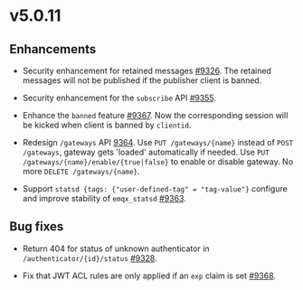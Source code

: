 # v5.0.11

## Enhancements

- Security enhancement for retained messages [#9326](https://github.com/emqx/emqx/pull/9326).
  The retained messages will not be published if the publisher client is banned.

- Security enhancement for the `subscribe` API [#9355](https://github.com/emqx/emqx/pull/9355).

- Enhance the `banned` feature [#9367](https://github.com/emqx/emqx/pull/9367).
  Now the corresponding session will be kicked when client is banned by `clientid`.

- Redesign `/gateways` API [9364](https://github.com/emqx/emqx/pull/9364).
  Use `PUT /gateways/{name}` instead of `POST /gateways`, gateway gets 'loaded'
  automatically if needed. Use `PUT /gateways/{name}/enable/{true|false}` to
  enable or disable gateway. No more `DELETE /gateways/{name}`.

- Support `statsd {tags: {"user-defined-tag" = "tag-value"}` configure and improve stability of `emqx_statsd` [#9363](http://github.com/emqx/emqx/pull/9363).

## Bug fixes

- Return 404 for status of unknown authenticator in `/authenticator/{id}/status` [#9328](https://github.com/emqx/emqx/pull/9328).

- Fix that JWT ACL rules are only applied if an `exp` claim is set [#9368](https://github.com/emqx/emqx/pull/9368).
